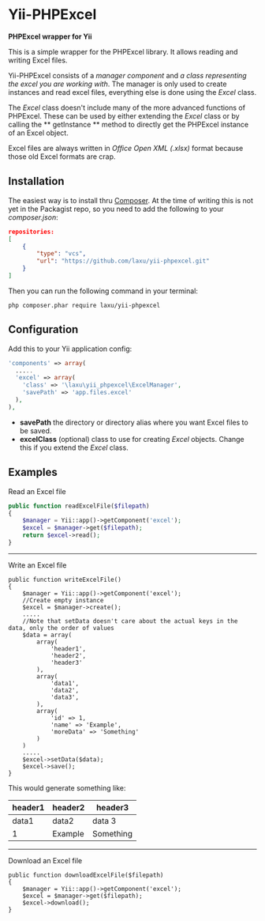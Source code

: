 Yii-PHPExcel
=============
**PHPExcel wrapper for Yii**

This is a simple wrapper for the PHPExcel library. It allows reading and writing Excel files. 

Yii-PHPExcel consists of a _manager component_ and _a class representing the excel you are working with_. The manager is only used to create instances and read excel files, everything else is done using the _Excel_ class.

The _Excel_ class doesn't include many of the more advanced functions of PHPExcel. These can be used by either extending the _Excel_ class or by calling the ** getInstance ** method to directly get the PHPExcel instance of an Excel object.

Excel files are always written in _Office Open XML (.xlsx)_ format because those old Excel formats are crap.

Installation
------------

The easiest way is to install thru [Composer](https://getcomposer.org/). At the time of writing this is not yet in the Packagist repo, so you need to add the following to your _composer.json_:

```json
repositories:
[
    {
        "type": "vcs",
        "url": "https://github.com/laxu/yii-phpexcel.git"
    }
]
```
Then you can run the following command in your terminal:
```
php composer.phar require laxu/yii-phpexcel
```

Configuration
-------------

Add this to your Yii application config:

```php
'components' => array(
  .....
  'excel' => array(
    'class' => '\laxu\yii_phpexcel\ExcelManager',
    'savePath' => 'app.files.excel'
  ),
),
```

* **savePath** the directory or directory alias where you want Excel files to be saved.
* **excelClass** (optional) class to use for creating _Excel_ objects. Change this if you extend the _Excel_ class.

Examples
--------

Read an Excel file

```php
public function readExcelFile($filepath)
{
    $manager = Yii::app()->getComponent('excel');
    $excel = $manager->get($filepath);
    return $excel->read();
}
```
---

Write an Excel file

```
public function writeExcelFile()
{
    $manager = Yii::app()->getComponent('excel');
    //Create empty instance
    $excel = $manager->create();
    .....
    //Note that setData doesn't care about the actual keys in the data, only the order of values
    $data = array(
        array(
            'header1',
            'header2',
            'header3'
        ),
        array(
            'data1',
            'data2',
            'data3',
        ),
        array(
            'id' => 1,
            'name' => 'Example',
            'moreData' => 'Something'
        )
    )
    .....
    $excel->setData($data);
    $excel->save();
}
```
This would generate something like:

| header1 | header2 | header3   |
| ------- | ------- | --------- |
| data1   | data2   | data 3    |
| 1       | Example | Something |
---

Download an Excel file
```
public function downloadExcelFile($filepath)
{
    $manager = Yii::app()->getComponent('excel');
    $excel = $manager->get($filepath);
    $excel->download();
}
```



